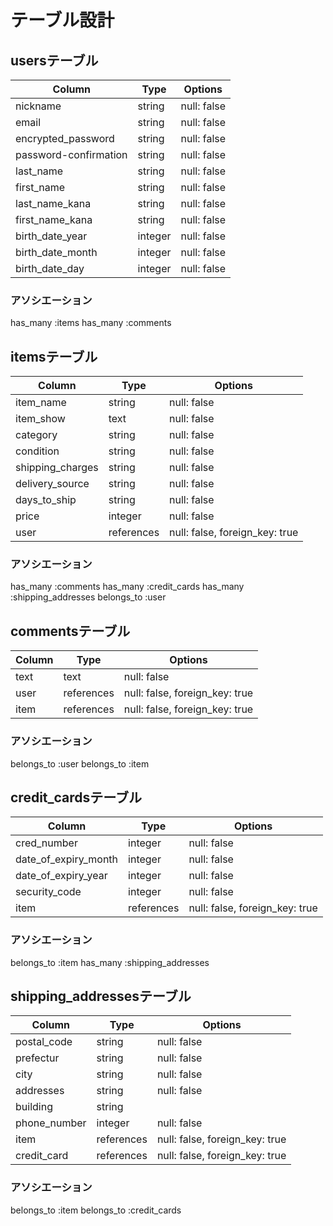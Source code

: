 # テーブル設計

## usersテーブル
| Column                | Type    | Options     |
| --------------------- | ------- | ----------- |
| nickname              | string  | null: false |
| email                 | string  | null: false |
| encrypted_password    | string  | null: false |
| password-confirmation | string  | null: false |
| last_name             | string  | null: false |
| first_name            | string  | null: false |
| last_name_kana        | string  | null: false |
| first_name_kana       | string  | null: false |
| birth_date_year       | integer | null: false |
| birth_date_month      | integer | null: false |
| birth_date_day        | integer | null: false |

### アソシエーション
has_many :items
has_many :comments

## itemsテーブル
| Column                | Type       | Options                        |
| --------------------- | ---------- | ------------------------------ |
| item_name             | string     | null: false                    |
| item_show             | text       | null: false                    |
| category              | string     | null: false                    |
| condition             | string     | null: false                    |
| shipping_charges      | string     | null: false                    |
| delivery_source       | string     | null: false                    |
| days_to_ship          | string     | null: false                    |
| price                 | integer    | null: false                    |
| user                  | references | null: false, foreign_key: true |

### アソシエーション
has_many :comments
has_many :credit_cards
has_many :shipping_addresses
belongs_to :user

## commentsテーブル
| Column                | Type       | Options                        |
| --------------------- | ---------- | ------------------------------ |
| text                  | text       | null: false                    |
| user                  | references | null: false, foreign_key: true |
| item                  | references | null: false, foreign_key: true |

### アソシエーション
belongs_to :user
belongs_to :item

## credit_cardsテーブル
| Column                | Type       | Options                        |
| --------------------- | ---------- | ------------------------------ |
| cred_number           | integer    | null: false                    |
| date_of_expiry_month  | integer    | null: false                    |
| date_of_expiry_year   | integer    | null: false                    |
| security_code         | integer    | null: false                    |
| item                  | references | null: false, foreign_key: true |

### アソシエーション
belongs_to :item
has_many :shipping_addresses

## shipping_addressesテーブル
| Column                | Type       | Options                        |
| --------------------- | ---------- | ------------------------------ |
| postal_code           | string     | null: false                    |
| prefectur             | string     | null: false                    |
| city                  | string     | null: false                    |
| addresses             | string     | null: false                    |
| building              | string     |                                |
| phone_number          | integer    | null: false                    |
| item                  | references | null: false, foreign_key: true |
| credit_card           | references | null: false, foreign_key: true |

### アソシエーション
belongs_to :item
belongs_to :credit_cards
